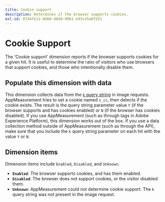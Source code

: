 ```yaml
---
title: Cookie support
description: Determines if the browser supports cookies.
exl-id: 07d4fe12-0d60-469d-98b1-e93ce5a0fd21
---
```

# Cookie Support

The 'Cookie support' dimension reports if the browser supports cookies for a given hit. It is useful to determine the ratio of visitors who use browsers that support cookies, and those who intentionally disable them.

## Populate this dimension with data

This dimension collects data from the [`k` query string](/help/implement/validate/query-parameters.md) in image requests. AppMeasurement tries to set a cookie named `s_cc`, then detects if the cookie exists. The result is the query string parameter value `Y` (if the browser supports and has cookies enabled) or `N` (if the browser has cookies disabled). If you use AppMeasurement (such as through tags in Adobe Experience Platform), this dimension works out of the box. If you use a data collection method outside of AppMeasurement (such as through the API), make sure that you include the `k` query string parameter on each hit with the value `Y` or `N`.

## Dimension items

Dimension items include `Enabled`, `Disabled`, and `Unknown`.

* **`Enabled`**: The browser supports cookies, and has them enabled.
* **`Disabled`**: The browser does not support cookies, or the visitor disabled them.
* **`Unknown`**: AppMeasurement could not determine cookie support. The `k` query string was not present in the image request.
